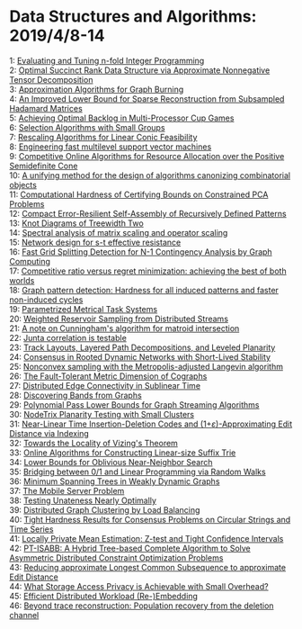 # Data Structures and Algorithms: 2019/4/8-14  
1: [Evaluating and Tuning n-fold Integer Programming](https://doi.org/10.48550/arXiv.1802.09007)  
2: [Optimal Succinct Rank Data Structure via Approximate Nonnegative Tensor  Decomposition](https://doi.org/10.48550/arXiv.1811.02078)  
3: [Approximation Algorithms for Graph Burning](https://doi.org/10.48550/arXiv.1811.04449)  
4: [An Improved Lower Bound for Sparse Reconstruction from Subsampled  Hadamard Matrices](https://doi.org/10.48550/arXiv.1903.12135)  
5: [Achieving Optimal Backlog in Multi-Processor Cup Games](https://doi.org/10.48550/arXiv.1904.02861)  
6: [Selection Algorithms with Small Groups](https://doi.org/10.48550/arXiv.1409.3600)  
7: [Rescaling Algorithms for Linear Conic Feasibility](https://doi.org/10.48550/arXiv.1611.06427)  
8: [Engineering fast multilevel support vector machines](https://doi.org/10.48550/arXiv.1707.07657)  
9: [Competitive Online Algorithms for Resource Allocation over the Positive  Semidefinite Cone](https://doi.org/10.48550/arXiv.1802.01312)  
10: [A unifying method for the design of algorithms canonizing combinatorial  objects](https://doi.org/10.48550/arXiv.1806.07466)  
11: [Computational Hardness of Certifying Bounds on Constrained PCA Problems](https://doi.org/10.48550/arXiv.1902.07324)  
12: [Compact Error-Resilient Self-Assembly of Recursively Defined Patterns](https://doi.org/10.48550/arXiv.1904.02763)  
13: [Knot Diagrams of Treewidth Two](https://doi.org/10.48550/arXiv.1904.03117)  
14: [Spectral analysis of matrix scaling and operator scaling](https://doi.org/10.48550/arXiv.1904.03213)  
15: [Network design for s-t effective resistance](https://doi.org/10.48550/arXiv.1904.03219)  
16: [Fast Grid Splitting Detection for N-1 Contingency Analysis by Graph  Computing](https://doi.org/10.48550/arXiv.1904.03587)  
17: [Competitive ratio versus regret minimization: achieving the best of both  worlds](https://doi.org/10.48550/arXiv.1904.03602)  
18: [Graph pattern detection: Hardness for all induced patterns and faster  non-induced cycles](https://doi.org/10.48550/arXiv.1904.03741)  
19: [Parametrized Metrical Task Systems](https://doi.org/10.48550/arXiv.1904.03874)  
20: [Weighted Reservoir Sampling from Distributed Streams](https://doi.org/10.48550/arXiv.1904.04126)  
21: [A note on Cunningham's algorithm for matroid intersection](https://doi.org/10.48550/arXiv.1904.04129)  
22: [Junta correlation is testable](https://doi.org/10.48550/arXiv.1904.04216)  
23: [Track Layouts, Layered Path Decompositions, and Leveled Planarity](https://doi.org/10.48550/arXiv.1506.09145)  
24: [Consensus in Rooted Dynamic Networks with Short-Lived Stability](https://doi.org/10.48550/arXiv.1602.05852)  
25: [Nonconvex sampling with the Metropolis-adjusted Langevin algorithm](https://doi.org/10.48550/arXiv.1902.08452)  
26: [The Fault-Tolerant Metric Dimension of Cographs](https://doi.org/10.48550/arXiv.1904.04243)  
27: [Distributed Edge Connectivity in Sublinear Time](https://doi.org/10.48550/arXiv.1904.04341)  
28: [Discovering Bands from Graphs](https://doi.org/10.48550/arXiv.1904.04403)  
29: [Polynomial Pass Lower Bounds for Graph Streaming Algorithms](https://doi.org/10.48550/arXiv.1904.04720)  
30: [NodeTrix Planarity Testing with Small Clusters](https://doi.org/10.48550/arXiv.1708.09281)  
31: [Near-Linear Time Insertion-Deletion Codes and  (1+$\varepsilon$)-Approximating Edit Distance via Indexing](https://doi.org/10.48550/arXiv.1810.11863)  
32: [Towards the Locality of Vizing's Theorem](https://doi.org/10.48550/arXiv.1901.00479)  
33: [Online Algorithms for Constructing Linear-size Suffix Trie](https://doi.org/10.48550/arXiv.1901.10045)  
34: [Lower Bounds for Oblivious Near-Neighbor Search](https://doi.org/10.48550/arXiv.1904.04828)  
35: [Bridging between 0/1 and Linear Programming via Random Walks](https://doi.org/10.48550/arXiv.1904.04860)  
36: [Minimum Spanning Trees in Weakly Dynamic Graphs](https://doi.org/10.48550/arXiv.1904.05066)  
37: [The Mobile Server Problem](https://doi.org/10.48550/arXiv.1904.05220)  
38: [Testing Unateness Nearly Optimally](https://doi.org/10.48550/arXiv.1904.05309)  
39: [Distributed Graph Clustering by Load Balancing](https://doi.org/10.48550/arXiv.1607.04984)  
40: [Tight Hardness Results for Consensus Problems on Circular Strings and  Time Series](https://doi.org/10.48550/arXiv.1804.02854)  
41: [Locally Private Mean Estimation: Z-test and Tight Confidence Intervals](https://doi.org/10.48550/arXiv.1810.08054)  
42: [PT-ISABB: A Hybrid Tree-based Complete Algorithm to Solve Asymmetric  Distributed Constraint Optimization Problems](https://doi.org/10.48550/arXiv.1902.06039)  
43: [Reducing approximate Longest Common Subsequence to approximate Edit  Distance](https://doi.org/10.48550/arXiv.1904.05451)  
44: [What Storage Access Privacy is Achievable with Small Overhead?](https://doi.org/10.48550/arXiv.1904.05452)  
45: [Efficient Distributed Workload (Re-)Embedding](https://doi.org/10.48550/arXiv.1904.05474)  
46: [Beyond trace reconstruction: Population recovery from the deletion  channel](https://doi.org/10.48550/arXiv.1904.05532)  